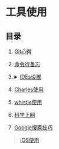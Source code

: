 # 工具使用

## 目录
1. [Git心得](./Git心得/README.md)
2. [命令行备忘](./命令行备忘/README.md)
3. <details>

   <summary><a href="./IDEs设置/README.md">IDEs设置</a></summary>

    [phpstorm.jar](https://raw.githubusercontent.com/realgeoffrey/knowledge/master/工具使用/IDEs设置/phpstorm_07.12.jar)
    </details>
4. [Charles使用](./Charles使用/README.md)
5. [whistle使用](./whistle使用/README.md)
6. [科学上网](./科学上网/README.md)
7. [Google搜索技巧](./Google搜索技巧/README.md)

>[iOS使用](./iOS使用/README.md)